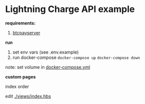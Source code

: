 # Lightning Charge API example



**requirements:**

1. [btcpayserver](https://github.com/btcpayserver/btcpayserver)

**run**

1. set env vars (see .env.example)
1. run docker-compose
`docker-compose up`
`docker-compose down`

note: set volume in [docker-compose.yml](docker-compose.yml)

**custom pages**

index
order

edit [./views/index.hbs](views/index.hbs)
